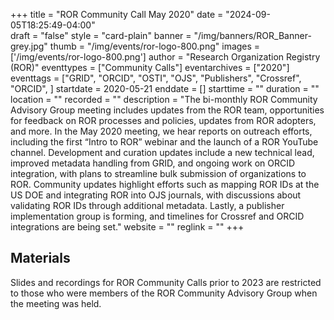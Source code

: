 +++
title = "ROR Community Call May 2020" 
date = "2024-09-05T18:25:49-04:00"  
draft = "false" 
style = "card-plain" 
banner = "/img/banners/ROR_Banner-grey.jpg" 
thumb = "/img/events/ror-logo-800.png" 
images = ['/img/events/ror-logo-800.png']
author = "Research Organization Registry (ROR)" 
eventtypes = ["Community Calls"]
eventarchives = ["2020"]
eventtags = ["GRID", "ORCID", "OSTI", "OJS", "Publishers", "Crossref", "ORCID", ]
startdate = 2020-05-21
enddate = []
starttime = ""
duration = ""
location = ""
recorded = ""
description = "The bi-monthly ROR Community Advisory Group meeting includes updates from the ROR team, opportunities for feedback on ROR processes and policies, updates from ROR adopters, and more. In the May 2020 meeting, we hear reports on outreach efforts, including the first “Intro to ROR” webinar and the launch of a ROR  YouTube channel. Development and curation updates include a new technical lead, improved metadata handling from GRID, and ongoing work on ORCID integration, with plans to streamline bulk submission of organizations to ROR. Community updates highlight efforts such as mapping ROR IDs at the US DOE and integrating ROR into OJS journals, with discussions about validating ROR IDs through additional metadata. Lastly, a publisher implementation group is forming, and timelines for Crossref and ORCID integrations are being set."
website = ""
reglink = ""
+++

## Materials 

Slides and recordings for ROR Community Calls prior to 2023 are restricted to those who were members of the ROR Community Advisory Group when the meeting was held. 